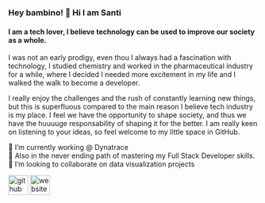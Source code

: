### Hey bambino! 👋 Hi I am Santi
#### I am a tech lover, I believe technology can be used to improve our society as a whole.

I was not an early prodigy, even thou I always had a fascination with technology, I studied chemistry and worked in the pharmaceutical industry for a while, where I decided I needed more excitement in my life and I walked the walk to become a developer.

I really enjoy the challenges and the rush of constantly learning new things, but this is superfluous compared to the main reason I believe tech industry is my place. I feel we have the opportunity to shape society, and thus we have the huuuuge responsability of shaping it for the better. I am really keen on listening to your ideas, so feel welcome to my little space in GitHub.

🔭 I’m currently working @ Dynatrace  
🌱 Also in the never ending path of mastering my Full Stack Developer skills.
👯 I’m looking to collaborate on data visualization projects  

[<img src='https://cdn.jsdelivr.net/npm/simple-icons@3.0.1/icons/github.svg' alt='github' height='40'>](https://github.com/thir13en)  [<img src='https://cdn.jsdelivr.net/npm/simple-icons@3.0.1/icons/icloud.svg' alt='website' height='40'>](https://santiloopz.com)  

